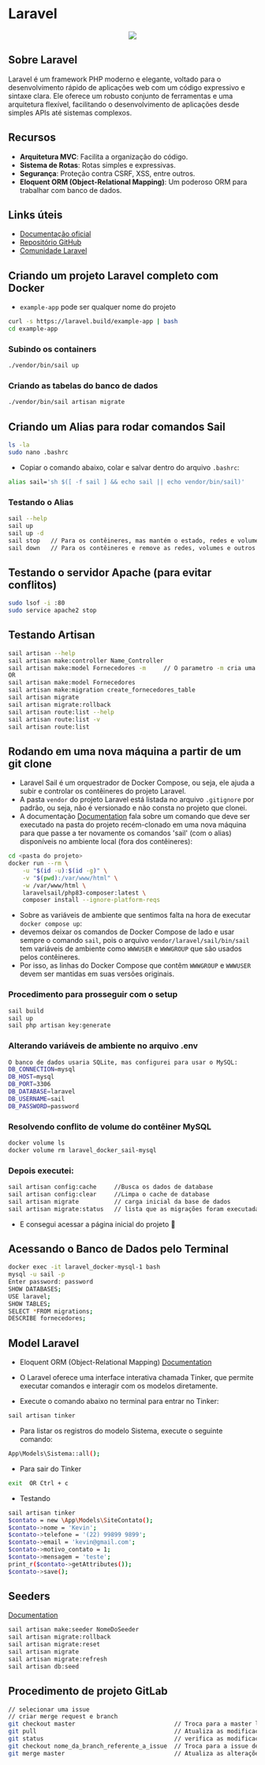 
# Laravel 

<div align="center">
  <img src="https://raw.githubusercontent.com/laravel/art/master/logo-lockup/5%20SVG/2%20CMYK/1%20Full%20Color/laravel-logolockup-cmyk-red.svg">
</div>

## Sobre Laravel

Laravel é um framework PHP moderno e elegante, voltado para o desenvolvimento rápido de aplicações web com um código expressivo e sintaxe clara. Ele oferece um robusto conjunto de ferramentas e uma arquitetura flexível, facilitando o desenvolvimento de aplicações desde simples APIs até sistemas complexos.

## Recursos

- **Arquitetura MVC**: Facilita a organização do código.
- **Sistema de Rotas**: Rotas simples e expressivas.
- **Segurança**: Proteção contra CSRF, XSS, entre outros.
- **Eloquent ORM (Object-Relational Mapping)**: Um poderoso ORM para trabalhar com banco de dados.

## Links úteis

- [Documentação oficial](https://laravel.com/docs)
- [Repositório GitHub](https://github.com/laravel/laravel)
- [Comunidade Laravel](https://laracasts.com/)

## Criando um projeto Laravel completo com Docker

- `example-app` pode ser qualquer nome do projeto
```bash
curl -s https://laravel.build/example-app | bash
cd example-app
```

### Subindo os containers
```bash
./vendor/bin/sail up
```

### Criando as tabelas do banco de dados
```bash
./vendor/bin/sail artisan migrate
```

## Criando um Alias para rodar comandos Sail
```bash
ls -la
sudo nano .bashrc
```
- Copiar o comando abaixo, colar e salvar dentro do arquivo `.bashrc`:
```bash
alias sail='sh $([ -f sail ] && echo sail || echo vendor/bin/sail)' 
```

### Testando o Alias
```bash
sail --help
sail up
sail up -d
sail stop   // Para os contêineres, mas mantém o estado, redes e volumes.
sail down   // Para os contêineres e remove as redes, volumes e outros recursos associados.
```

## Testando o servidor Apache (para evitar conflitos)
```bash
sudo lsof -i :80
sudo service apache2 stop
```

## Testando Artisan
```bash
sail artisan --help
sail artisan make:controller Name_Controller
sail artisan make:model Fornecedores -m     // O parametro -m cria uma migration associada ao modelo
OR 
sail artisan make:model Fornecedores
sail artisan make:migration create_fornecedores_table
sail artisan migrate
sail artisan migrate:rollback
sail artisan route:list --help
sail artisan route:list -v
sail artisan route:list
```

## Rodando em uma nova máquina a partir de um git clone
- Laravel Sail é um orquestrador de Docker Compose, ou seja, ele ajuda a subir e controlar os contêineres do projeto Laravel.
- A pasta `vendor` do projeto Laravel está listada no arquivo `.gitignore` por padrão, ou seja, não é versionado e não consta no projeto que clonei.
- A documentação [Documentation](https://laravel.com/docs/11.x/sail#introduction) fala sobre um comando que deve ser executado na pasta do projeto recém-clonado 
  em uma nova máquina para que passe a ter novamente os comandos 'sail' (com o alias) disponíveis no ambiente local (fora dos contêineres):
```bash
cd <pasta do projeto>
docker run --rm \
    -u "$(id -u):$(id -g)" \
    -v "$(pwd):/var/www/html" \
    -w /var/www/html \
    laravelsail/php83-composer:latest \
    composer install --ignore-platform-reqs
```

- Sobre as variáveis de ambiente que sentimos falta na hora de executar `docker compose up`:
- devemos deixar os comandos de Docker Compose de lado e usar sempre o comando `sail`, pois o arquivo `vendor/laravel/sail/bin/sail` tem variáveis
  de ambiente como `WWWUSER` e `WWWGROUP` que são usados pelos contêineres.
- Por isso, as linhas do Docker Compose que contêm `WWWGROUP` e `WWWUSER` devem ser mantidas em suas versões originais.

### Procedimento para prosseguir com o setup
```bash
sail build
sail up  
sail php artisan key:generate
```

### Alterando variáveis de ambiente no arquivo .env
```bash
O banco de dados usaria SQLite, mas configurei para usar o MySQL:
DB_CONNECTION=mysql
DB_HOST=mysql
DB_PORT=3306
DB_DATABASE=laravel
DB_USERNAME=sail
DB_PASSWORD=password
```

### Resolvendo conflito de volume do contêiner MySQL
```bash
docker volume ls  
docker volume rm laravel_docker_sail-mysql  
```

### Depois executei:
```bash
sail artisan config:cache     //Busca os dados de database
sail artisan config:clear     //Limpa o cache de database
sail artisan migrate          // carga inicial da base de dados
sail artisan migrate:status   // lista que as migrações foram executadas
```
 - E consegui acessar a página inicial do projeto 🥲

## Acessando o Banco de Dados pelo Terminal
```bash
docker exec -it laravel_docker-mysql-1 bash
mysql -u sail -p
Enter password: password
SHOW DATABASES;
USE laravel;
SHOW TABLES;
SELECT *FROM migrations;
DESCRIBE fornecedores;
```

## Model Laravel
- Eloquent ORM (Object-Relational Mapping) [Documentation](https://laravel.com/docs/11.x/eloquent)

- O Laravel oferece uma interface interativa chamada Tinker, que permite executar comandos e interagir com os modelos diretamente.
- Execute o comando abaixo no terminal para entrar no Tinker:
```bash
sail artisan tinker
```

- Para listar os registros do modelo Sistema, execute o seguinte comando:
```bash
App\Models\Sistema::all();
```

- Para sair do Tinker
```bash
exit  OR Ctrl + c
```
 - Testando
```bash
sail artisan tinker 
$contato = new \App\Models\SiteContato();
$contato->nome = 'Kevin';
$contato->telefone = '(22) 99899 9899';
$contato->email = 'kevin@gmail.com';
$contato->motivo_contato = 1;
$contato->mensagem = 'teste';
print_r($contato->getAttributes());
$contato->save();
```

## Seeders
[Documentation](https://laravel.com/docs/11.x/seeding)

```bash
sail artisan make:seeder NomeDoSeeder
sail artisan migrate:rollback
sail artisan migrate:reset
sail artisan migrate
sail artisan migrate:refresh
sail artisan db:seed
```

## Procedimento de projeto GitLab
```bash
// selecionar uma issue
// criar merge request e branch
git checkout master                            // Troca para a master local
git pull                                       // Atualiza as modificações da master remota
git status                                     // verifica as modificações
git checkout nome_da_branch_referente_a_issue  // Troca para a issue de trabalho
git merge master                               // Atualiza as alterações da master local
```